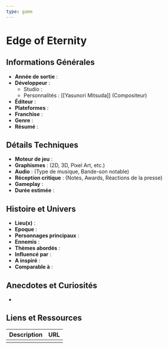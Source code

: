```yaml
---
type: game
---
```


# Edge of Eternity

## Informations Générales

- **Année de sortie** : 
- **Développeur** : 
	- Studio : 
	- Personnalités : [[Yasunori Mitsuda]] (Compositeur)
- **Éditeur** : 
- **Plateformes** : 
- **Franchise** : 
- **Genre** :
- **Résumé** : 

## Détails Techniques
- **Moteur de jeu** : 
- **Graphismes** : (2D, 3D, Pixel Art, etc.)
- **Audio** : (Type de musique, Bande-son notable)
- **Réception critique** : (Notes, Awards, Réactions de la presse)
- **Gameplay** :
- **Durée estimée** : 

## Histoire et Univers
- **Lieu(x)** : 
- **Epoque** : 
- **Personnages principaux** : 
- **Ennemis** :
- **Thèmes abordés** : 
- **Influencé par** :
- **A inspiré** : 
- **Comparable à** :
## Anecdotes et Curiosités
- 
## Liens et Ressources

| Description | URL |
| ----------- | --- |
|             |     |
